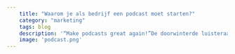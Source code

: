 ```yaml
---
    title: "Waarom je als bedrijf een podcast moet starten?"
    category: "marketing"
    tags: blog
    description: '“Make podcasts great again!”De doorwinterde luisteraar kan het citaat vast wel koppelen aan één van de vele podcasts die ons land rijk is. Het moet nu eenmaal gezegd: het Belgische aanbod is heel groot, en bovendien erg hoogstaand. Tijdens de Belgian Podcast Awards op 27 oktober ging De Kroongetuigen met de hoofdprijs naar huis. Maar de mogelijkheden stoppen niet bij een leuke ontspanning tijdens de dagelijkse routine. Een podcast kan namelijk ook een strategische meerwaarde zijn voor je bedrijf.'
    image: 'podcast.png'
---
```

